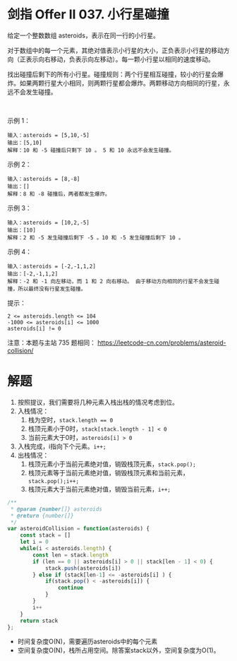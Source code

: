 # 剑指 Offer II 037. 小行星碰撞
给定一个整数数组 asteroids，表示在同一行的小行星。

对于数组中的每一个元素，其绝对值表示小行星的大小，正负表示小行星的移动方向（正表示向右移动，负表示向左移动）。每一颗小行星以相同的速度移动。

找出碰撞后剩下的所有小行星。碰撞规则：两个行星相互碰撞，较小的行星会爆炸。如果两颗行星大小相同，则两颗行星都会爆炸。两颗移动方向相同的行星，永远不会发生碰撞。

 

示例 1：
```
输入：asteroids = [5,10,-5]
输出：[5,10]
解释：10 和 -5 碰撞后只剩下 10 。 5 和 10 永远不会发生碰撞。
```
示例 2：
```
输入：asteroids = [8,-8]
输出：[]
解释：8 和 -8 碰撞后，两者都发生爆炸。
```
示例 3：
```
输入：asteroids = [10,2,-5]
输出：[10]
解释：2 和 -5 发生碰撞后剩下 -5 。10 和 -5 发生碰撞后剩下 10 。
```
示例 4：
```
输入：asteroids = [-2,-1,1,2]
输出：[-2,-1,1,2]
解释：-2 和 -1 向左移动，而 1 和 2 向右移动。 由于移动方向相同的行星不会发生碰撞，所以最终没有行星发生碰撞。 
```

提示：
```
2 <= asteroids.length <= 104
-1000 <= asteroids[i] <= 1000
asteroids[i] != 0
```

注意：本题与主站 735 题相同： https://leetcode-cn.com/problems/asteroid-collision/



# 解题
1. 按照提议，我们需要将几种元素入栈出栈的情况考虑到位。
2. 入栈情况：
   1. 栈为空时，`stack.length == 0`
   3. 栈顶元素小于0时，`stack[stack.length - 1] < 0`
   4. 当前元素大于0时，`asteroids[i] > 0`
3. 入栈完成，i指向下个元素。`i++;`
4. 出栈情况：
   1. 栈顶元素小于当前元素绝对值，销毁栈顶元素，`stack.pop();`
   2. 栈顶元素等于当前元素绝对值，销毁栈顶元素和当前元素，`stack.pop();i++;`
   3. 栈顶元素大于当前元素绝对值，销毁当前元素，`i++;`
```js
/**
 * @param {number[]} asteroids
 * @return {number[]}
 */
var asteroidCollision = function(asteroids) {
    const stack = []
    let i = 0
    while(i < asteroids.length) {
        const len = stack.length
        if (len == 0 || asteroids[i] > 0 || stack[len - 1] < 0) {
            stack.push(asteroids[i])
        } else if (stack[len-1] <= -asteroids[i] ) {
            if(stack.pop() < -asteroids[i]) {
                continue
            }
        }
        i++
    }
    return stack
};
```
- 时间复杂度O(N)，需要遍历asteroids中的每个元素
- 空间复杂度O(N)，栈所占用空间。除答案stack以外，空间复杂度为O(1)。